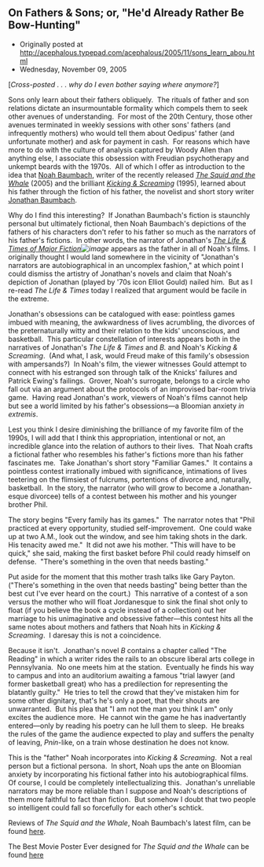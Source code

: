 ## On Fathers &  Sons; or, "He'd Already Rather Be Bow-Hunting"

 * Originally posted at http://acephalous.typepad.com/acephalous/2005/11/sons_learn_abou.html
 * Wednesday, November 09, 2005



[_Cross-posted . . . why do I even bother saying where anymore?_]

Sons only learn about their fathers obliquely.  The rituals of father and son relations dictate an insurmountable formality which compels them to seek other avenues of understanding.  For most of the 20th Century, those other avenues terminated in weekly sessions with other sons' fathers (and infrequently mothers) who would tell them about Oedipus' father (and unfortunate mother) and ask for payment in cash.  For reasons which have more to do with the culture of analysis captured by Woody Allen than anything else, I associate this obsession with Freudian psychotherapy and unkempt beards with the 1970s.  All of which I offer as introduction to the idea that [Noah Baumbach](http://avclub.com/content/node/42407), writer of the recently released _[The Squid and the Whale](http://imdb.com/title/tt0367089/)_ (2005) and the brilliant [_Kicking & Screaming_](http://imdb.com/title/tt0113537/) (1995), learned about his father through the fiction of his father, the novelist and short story writer [Jonathan Baumbach](http://fc2.org/baumbach/baumbach.jpg).  

Why do I find this interesting?  If Jonathan Baumbach's fiction is staunchly personal but ultimately fictional, then Noah Baumbach's depictions of the fathers of his characters don't refer to his father so much as the narrators of his father's fictions.  In other words, the narrator of Jonathan's _[The Life & Times of Major Fiction](http://www.amazon.com/exec/obidos/redirect?link\_code=ur2&camp=1789&tag=diesekoschmar-20&creative=9325&path=http://www.amazon.com/gp/product/0932511082)![image](http://www.assoc-amazon.com/e/ir?t=diesekoschmar-20&l=ur2&o=1)_ appears as the father in all of Noah's films.  I originally thought I would land somewhere in the vicinity of "Jonathan's narrators are autobiographical in an uncomplex fashion," at which point I could dismiss the artistry of Jonathan's novels and claim that Noah's depiction of Jonathan (played by '70s icon Elliot Gould) nailed him.  But as I re-read _The Life & Times_ today I realized that argument would be facile in the extreme.  

Jonathan's obsessions can be catalogued with ease: pointless games imbued with meaning, the awkwardness of lives acrumbling, the divorces of the preternaturally witty and their relation to the kids' unconscious, and basketball.  This particular constellation of interests appears both in the narratives of Jonathan's _The Life & Times_ and _B._ and Noah's _Kicking & Screaming_.  (And what, I ask, would Freud make of this family's obsession with ampersands?)  In Noah's film, the viewer witnesses Gould attempt to connect with his estranged son through talk of the Knicks' failures and Patrick Ewing's failings.  Grover, Noah's surrogate, belongs to a circle who fall out via an argument about the protocols of an improvised bar-room trivia game.  Having read Jonathan's work, viewers of Noah's films cannot help but see a world limited by his father's obsessions—a Bloomian anxiety _in extremis_.  

Lest you think I desire diminishing the brilliance of my favorite film of the 1990s, I will add that I think this appropriation, intentional or not, an incredible glance into the relation of authors to their lives.  That Noah crafts a fictional father who resembles his father's fictions more than his father fascinates me.  Take Jonathan's short story "Familiar Games."  It contains a pointless contest irrationally imbued with significance, intimations of lives teetering on the flimsiest of fulcrums, portentions of divorce and, naturally, basketball.  In the story, the narrator (who will grow to become a Jonathan-esque divorcee) tells of a contest between his mother and his younger brother Phil.  

The story begins "Every family has its games."  The narrator notes that "Phil practiced at every opportunity, studied self-improvement.  One could wake up at two A.M., look out the window, and see him taking shots in the dark.  His tenacity awed me."  It did not awe his mother.
"This will have to be quick," she said, making the first basket before Phil could ready himself on defense.  "There's something in the oven that needs basting."

Put aside for the moment that this mother trash talks like Gary Payton.  ("There's something in the oven that needs basting" being better than the best cut I've ever heard on the court.)  This narrative of a contest of a son versus the mother who will float Jordanesque to sink the final shot only to float (if you believe the book a cycle instead of a collection) out her marriage to his unimaginative and obsessive father—this contest hits all the same notes about mothers and fathers that Noah hits in _Kicking & Screaming_.  I daresay this is not a coincidence.  

Because it isn't.  Jonathan's novel _B_ contains a chapter called "The Reading" in which a writer rides the rails to an obscure liberal arts college in Pennsylvania.  No one meets him at the station.  Eventually he finds his way to campus and into an auditorium awaiting a famous "trial lawyer (and former basketball great) who has a predilection for representing the blatantly guilty."  He tries to tell the crowd that they've mistaken him for some other dignitary, that's he's only a poet, that their shouts are unwarranted.  But his plea that "I am not the man you think I am" only excites the audience more.  He cannot win the game he has inadvertantly entered—only by reading his poetry can he lull them to sleep.  He breaks the rules of the game the audience expected to play and suffers the penalty of leaving, _Pnin_-like, on a train whose destination he does not know.

This is the "father" Noah incorporates into _Kicking & Screaming_.  Not a real person but a fictional persona.  In short, Noah ups the ante on Bloomian anxiety by incorporating his fictional father into his autobiographical films.  Of course, I could be completely intellectualizing this.  Jonathan's unreliable narrators may be more reliable than I suppose and Noah's descriptions of them more faithful to fact than fiction.  But somehow I doubt that two people so intelligent could fall so forcefully for each other's schtick.

Reviews of _The Squid and the Whale_, Noah Baumbach's latest film, can be found [here](http://www.washingtonpost.com/wp-dyn/content/article/2005/10/28/AR2005102800322.html).

The Best Movie Poster Ever 
designed for _The Squid and the Whale_
 can be found [here](http://www.philadelphiawilldo.com/archives/2005/11/the\_funniest\_po.html)

		
